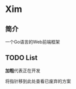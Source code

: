 # Xim
## 简介
一个Go语言的Web前端框架

## TODO List
**加粗**代表正在开发
<style>
.inner {
    display:none;
}
.outer {
    height: fit-content;
}
.outer:hover .inner{
    display:block ;
}
</style>
<div class="outer">
<p>
将指针移到此处查看已废弃的方案
</p>
<div class="inner">

- [ ] 更高层次的样式封装（2022/1/19）
- [ ] 数据绑定（2022/1/19）
- [x] 初步完成回调函数（2022/1/21 ~ 2022/1/21）
- [ ] ~~前端直接调用后端函数（2022/1/21）~~
- [ ] **前后端请求相关代码的代码生成器（2022/1/21）**
- [x] ~~初步整合后端框架（2022/1/21 ~ 2022/1/21）~~
- [ ] 调用回调函数时需要使用协程（2022/1/22）
</div>
</div>
